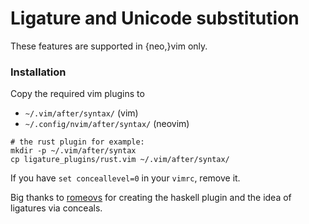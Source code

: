# Ligature and Unicode substitution

These features are supported in {neo,}vim only.

### Installation

Copy the required vim plugins to

 - `~/.vim/after/syntax/` (vim)
 - `~/.config/nvim/after/syntax/` (neovim)

 ```shell
# the rust plugin for example:
mkdir -p ~/.vim/after/syntax
cp ligature_plugins/rust.vim ~/.vim/after/syntax/
 ```

If you have `set conceallevel=0` in your `vimrc`, remove it.

Big thanks to [romeovs](https://github.com/romeovs/) for
creating the haskell plugin and the idea of ligatures via
conceals.

